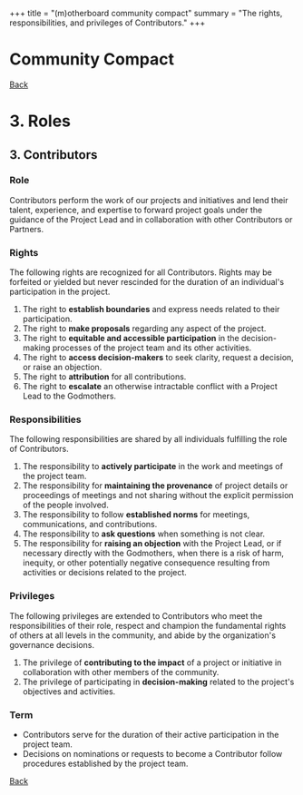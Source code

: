 +++
title = "(m)otherboard community compact"
summary = "The rights, responsibilities, and privileges of Contributors."
+++

# Community Compact

[Back](/governance/roles)

# 3\. Roles

## 3\. Contributors

### Role

Contributors perform the work of our projects and initiatives and lend their talent, experience, and expertise to forward project goals under the guidance of the Project Lead and in collaboration with other Contributors or Partners.

### Rights

The following rights are recognized for all Contributors. Rights may be forfeited or yielded but never rescinded for the duration of an individual's participation in the project.

1. The right to **establish boundaries** and express needs related to their participation.
2. The right to **make proposals** regarding any aspect of the project.
3. The right to **equitable and accessible participation** in the decision-making processes of the project team and its other activities.
4. The right to **access decision-makers** to seek clarity, request a decision, or raise an objection.
5. The right to **attribution** for all contributions.
6. The right to **escalate** an otherwise intractable conflict with a Project Lead to the Godmothers.

### Responsibilities

The following responsibilities are shared by all individuals fulfilling the role of Contributors.

1. The responsibility to **actively participate** in the work and meetings of the project team.
2. The responsibility for **maintaining the provenance** of project details or proceedings of meetings and not sharing without the explicit permission of the people involved.
3. The responsibility to follow **established norms** for meetings, communications, and contributions.
4. The responsibility to **ask questions** when something is not clear.
5. The responsibility for **raising an objection** with the Project Lead, or if necessary directly with the Godmothers, when there is a risk of harm, inequity, or other potentially negative consequence resulting from activities or decisions related to the project.

### Privileges

The following privileges are extended to Contributors who meet the responsibilities of their role, respect and champion the fundamental rights of others at all levels in the community, and abide by the organization's governance decisions.

1. The privilege of **contributing to the impact** of a project or initiative in collaboration with other members of the community.
2. The privilege of participating in **decision-making** related to the project's objectives and activities.

### Term

* Contributors serve for the duration of their active participation in the project team.
* Decisions on nominations or requests to become a Contributor follow procedures established by the project team.

[Back](/governance/roles)
